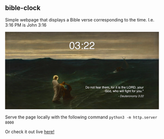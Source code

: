 ## bible-clock

Simple webpage that displays a Bible verse corresponding to the time. I.e. 3:16 PM is John 3:16

![screenshot](images/markdown.png)

Serve the page locally with the following command `python3 -m http.server 8000`

Or check it out live [here!](https://lost-dan-found.github.io/bible-clock/) 